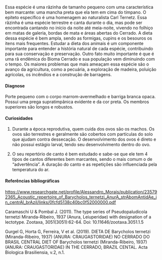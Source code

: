 ﻿Essa espécie é uma rãzinha de tamanho pequeno com uma característica bem marcante: uma mancha preta que ela tem em cima do tímpano. O epíteto específico é uma homenagem ao naturalista Carl Ternetz. Essa rãzinha é uma espécie terrestre e canta durante o dia, mas pode ser encontrada cantando no início da noite até meia-noite, vivendo no folhiço em matas de galeria, bordas de mata e áreas abertas do Cerrado. A dieta dessa espécie é bem ampla, sendo as formigas, cupins e os besouros os itens mais frequentes. Estudar a dieta dos animais é um componente importante para entender a história natural de cada espécie, contribuindo para sua conservação e preservação. Outro fato muito importante é que é uma rã <glossario>endêmica</glossario> do Bioma Cerrado e sua população vem diminuindo com o tempo. Os maiores problemas que mais ameaçam essa espécie são o avanço da agricultura, como a pecuária, a exploração de madeira, poluição agrícolas, os incêndios e a construção de barragens.


#### Diagnose
Porte pequeno com o corpo marrom-avermelhado e barriga branca opaca. Possui uma prega supratimpânica evidente e da cor preta. Os membros superiores são longos e robustos. 


#### Curiosidades
1) Durante a época reprodutiva, quem cuida dos ovos são os machos. Os ovos são terrestres e geralmente são cobertos com partículas do solo que ajudam contra <glossario>dessecação</glossario>. O desenvolvimento dos ovos é direto e não possui estágio larval, tendo seu desenvolvimento dentro do ovo.


2) O seu repertório de canto é bem estudado e sabe-se que ele tem 4 tipos de cantos diferentes bem marcantes, sendo o mais comum o de “advertência”. A duração do canto e as repetições são influenciada pela temperatura do ar.


#### Referências bibliográficas
https://www.researchgate.net/profile/Alessandro_Morais/publication/235792365_Acoustic_repertoire_of_Barycholos_ternetzi_AnurA_strAbomAntidAe_in_centrAl_brAzil/links/0fcfd5138c40bc0f52000000.pdf


Caramaschi U & Pombal J. (2011). The type series of Pseudopaludicola ternetzi Miranda-Ribeiro, 1937 (Anura, Leiuperidae) with designation of a lectotype. Zootaxa, 3051(3051):62-64. Doi: 10.11646/zootaxa.3051.1.5


Gurgel G, Horta G, Ferreira, V et al. (2019). DIETA DE Barycholos ternetzi (Miranda-Ribeiro, 1937) (ANURA: CRAUGASTORIDAE) NO CERRADO DO BRASIL CENTRAL DIET OF Barycholos ternetzi (Miranda-Ribeiro, 1937) (ANURA: CRAUGASTORIDAE) IN THE CERRADO, BRAZIL CENTAL. Acta Biologica Brasiliensia, v.2, n.1.